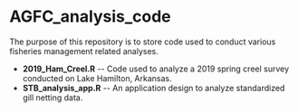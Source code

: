  <h1> AGFC_analysis_code </h1>

The purpose of this repository is to store code used to conduct various fisheries management related analyses.
  
* **2019_Ham_Creel.R** -- Code used to analyze a 2019 spring creel survey conducted on Lake Hamilton, Arkansas. 
* **STB_analysis_app.R** -- An application design to analyze standardized gill netting data.
 
